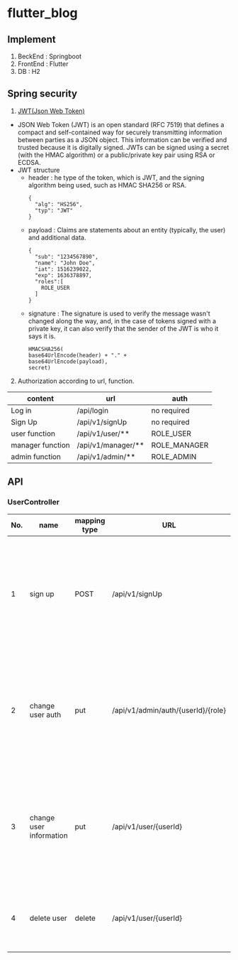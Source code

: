 # flutter_blog

## Implement  
  1. BeckEnd : Springboot  
  2. FrontEnd : Flutter  
  3. DB : H2

## Spring security
1. [JWT(Json Web Token)](https://jwt.io)
  - JSON Web Token (JWT) is an open standard (RFC 7519) that defines a compact and self-contained way for securely transmitting information between parties as a JSON object. This information can be verified and trusted because it is digitally signed. JWTs can be signed using a secret (with the HMAC algorithm) or a public/private key pair using RSA or ECDSA.
  - JWT structure
    - header : he type of the token, which is JWT, and the signing algorithm being used, such as HMAC SHA256 or RSA.   
      ```
      {
        "alg": "HS256",
        "typ": "JWT"
      }
      ```
    - payload : Claims are statements about an entity (typically, the user) and additional data.   
      ```
      {
        "sub": "1234567890",
        "name": "John Doe",
        "iat": 1516239022,
        "exp": 1636378897,
        "roles":[
          ROLE_USER
        ]
      }
      ```
    - signature : The signature is used to verify the message wasn't changed along the way, and, in the case of tokens signed with a private key, it can also verify that the sender of the JWT is who it says it is.
      ```
      HMACSHA256(
      base64UrlEncode(header) + "." +
      base64UrlEncode(payload),
      secret)
      ```
      
2. Authorization according to url, function.  

|content         |url               |auth       |
|----------------|------------------|-----------|
|Log in          |/api/login        |no required|
|Sign Up         |/api/v1/signUp    |no required|
|user function   |/api/v1/user/**   |ROLE_USER  |
|manager function|/api/v1/manager/**|ROLE_MANAGER|
|admin function  |/api/v1/admin/**  |ROLE_ADMIN |



## API

### UserController
| No. | name                    | mapping type |  URL                               | RequestBody                                                                                                                                                                                                                                                          | Response                                                                                                                                                                                                                                                                                                                                                                                                                                                      |
|-----|-------------------------|--------------|------------------------------------|----------------------------------------------------------------------------------------------------------------------------------------------------------------------------------------------------------------------------------------------------------------------|---------------------------------------------------------------------------------------------------------------------------------------------------------------------------------------------------------------------------------------------------------------------------------------------------------------------------------------------------------------------------------------------------------------------------------------------------------------|
| 1   | sign up                 | POST         | /api/v1/signUp                     | `{`<br>&nbsp;&nbsp;&nbsp;&nbsp;`  "username" : "username", ` <br>&nbsp;&nbsp;&nbsp;&nbsp; ` "email": "email", ` <br>&nbsp;&nbsp;&nbsp;&nbsp; ` "password": "password" `<br>`}`                                                                                       |  `{`<br>&nbsp;&nbsp;&nbsp;&nbsp;`"code": 1,`<br>&nbsp;&nbsp;&nbsp;&nbsp;`"msg": "SUCCESS",`<br>&nbsp;&nbsp;&nbsp;&nbsp;`"data": {`<br>&nbsp;&nbsp;&nbsp;&nbsp;&nbsp;&nbsp;&nbsp;&nbsp;`"id": 1,`<br>&nbsp;&nbsp;&nbsp;&nbsp;&nbsp;&nbsp;&nbsp;&nbsp;`"username": "username",`<br>&nbsp;&nbsp;&nbsp;&nbsp;&nbsp;&nbsp;&nbsp;&nbsp;`"email": "email",`<br>&nbsp;&nbsp;&nbsp;&nbsp;&nbsp;&nbsp;&nbsp;&nbsp;`"role": "role"`<br>&nbsp;&nbsp;&nbsp;&nbsp;`}`<br>`}`|                                                     
| 2   | change user auth        | put          | /api/v1/admin/auth/{userId}/{role} |                                                                                                                                                                                                                                                                      |  `{`<br>&nbsp;&nbsp;&nbsp;&nbsp;`"code": 1,`<br>&nbsp;&nbsp;&nbsp;&nbsp;`"msg": "SUCCESS",`<br>&nbsp;&nbsp;&nbsp;&nbsp;`"data": {`<br>&nbsp;&nbsp;&nbsp;&nbsp;&nbsp;&nbsp;&nbsp;&nbsp;`"id": 1,`<br>&nbsp;&nbsp;&nbsp;&nbsp;&nbsp;&nbsp;&nbsp;&nbsp;`"username": "username",`<br>&nbsp;&nbsp;&nbsp;&nbsp;&nbsp;&nbsp;&nbsp;&nbsp;`"email": "email",`<br>&nbsp;&nbsp;&nbsp;&nbsp;&nbsp;&nbsp;&nbsp;&nbsp;`"role": "role"`<br>&nbsp;&nbsp;&nbsp;&nbsp;`}`<br>`}`|
| 3   | change user information | put          | /api/v1/user/{userId}              | `{`<br>&nbsp;&nbsp;&nbsp;&nbsp;`  "username" : "username", ` <br>&nbsp;&nbsp;&nbsp;&nbsp; ` "email": "email", ` <br>&nbsp;&nbsp;&nbsp;&nbsp; ` "currentPassword": "currentPassword", ` <br>&nbsp;&nbsp;&nbsp;&nbsp; ` "newPassword": @NullAble "newPassword" `<br>`}`|  `{`<br>&nbsp;&nbsp;&nbsp;&nbsp;`"code": 1,`<br>&nbsp;&nbsp;&nbsp;&nbsp;`"msg": "SUCCESS",`<br>&nbsp;&nbsp;&nbsp;&nbsp;`"data": {`<br>&nbsp;&nbsp;&nbsp;&nbsp;&nbsp;&nbsp;&nbsp;&nbsp;`"id": 1,`<br>&nbsp;&nbsp;&nbsp;&nbsp;&nbsp;&nbsp;&nbsp;&nbsp;`"username": "username",`<br>&nbsp;&nbsp;&nbsp;&nbsp;&nbsp;&nbsp;&nbsp;&nbsp;`"email": "email",`<br>&nbsp;&nbsp;&nbsp;&nbsp;&nbsp;&nbsp;&nbsp;&nbsp;`"role": "role"`<br>&nbsp;&nbsp;&nbsp;&nbsp;`}`<br>`}`|
| 4   | delete user             | delete       | /api/v1/user/{userId}              |                                                                                                                                                                                                                                                                      |  `{`<br>&nbsp;&nbsp;&nbsp;&nbsp;`"code": 1,`<br>&nbsp;&nbsp;&nbsp;&nbsp;`"msg": "SUCCESS",`<br>&nbsp;&nbsp;&nbsp;&nbsp;`"data": "회원삭제 완료 userId : 1"`<br>`}`|



